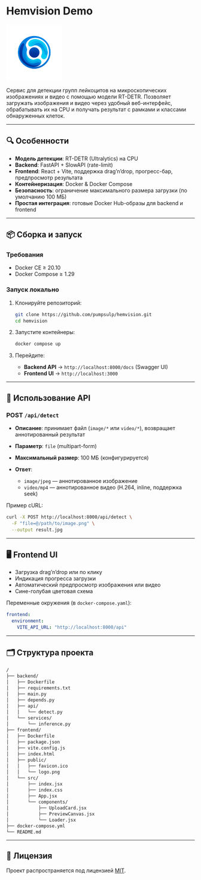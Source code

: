 # Hemvision Demo

<img src="frontend/public/logo.png" alt="Hem Vision Logo" width="150"/>

Сервис для детекции групп лейкоцитов на микроскопических изображениях и видео с помощью модели RT-DETR.
Позволяет загружать изображения и видео через удобный веб-интерфейс, обрабатывать их на CPU и получать результат с рамками и классами обнаруженных клеток.

---

## 🔍 Особенности

* **Модель детекции**: RT-DETR (Ultralytics) на CPU
* **Backend**: FastAPI + SlowAPI (rate-limit)
* **Frontend**: React + Vite, поддержка drag’n’drop, прогресс-бар, предпросмотр результата
* **Контейнеризация**: Docker & Docker Compose
* **Безопасность**: ограничение максимального размера загрузки (по умолчанию 100 МБ)
* **Простая интеграция**: готовые Docker Hub-образы для backend и frontend

---

## 📦 Сборка и запуск

### Требования

* Docker CE ≥ 20.10
* Docker Compose ≥ 1.29

### Запуск локально

1. Клонируйте репозиторий:

   ```bash
   git clone https://github.com/pumpsulp/hemvision.git
   cd hemvision
   ```
2. Запустите контейнеры:

   ```bash
   docker compose up
   ```
3. Перейдите:

   * **Backend API** → `http://localhost:8000/docs` (Swagger UI)
   * **Frontend UI**  → `http://localhost:3000`

---

## 🚀 Использование API

### POST `/api/detect`

* **Описание**: принимает файл (`image/*` или `video/*`), возвращает аннотированный результат
* **Параметр**: `file` (multipart-form)
* **Максимальный размер**: 100 МБ (конфигурируется)
* **Ответ**:

  * `image/jpeg` — аннотированное изображение
  * `video/mp4` — аннотированное видео (H.264, inline, поддержка seek)

Пример cURL:

```bash
curl -X POST http://localhost:8000/api/detect \
  -F "file=@/path/to/image.png" \
  --output result.jpg
```

---

## 🖥️ Frontend UI

* Загрузка drag’n’drop или по клику
* Индикация прогресса загрузки
* Автоматический предпросмотр изображения или видео
* Сине-голубая цветовая схема

Переменные окружения (в `docker-compose.yaml`):

```yaml
frontend:
  environment:
    VITE_API_URL: "http://localhost:8000/api"
```

---

## 🗂 Структура проекта

```
/
├── backend/
│   ├── Dockerfile
│   ├── requirements.txt
│   ├── main.py
│   ├── depends.py
│   ├── api/
│   │   └── detect.py
│   └── services/
│       └── inference.py
├── frontend/
│   ├── Dockerfile
│   ├── package.json
│   ├── vite.config.js
│   ├── index.html
│   ├── public/
│   │   ├── favicon.ico
│   │   └── logo.png
│   └── src/
│       ├── index.jsx
│       ├── index.css
│       ├── App.jsx
│       └── components/
│           ├── UploadCard.jsx
│           ├── PreviewCanvas.jsx
│           └── Loader.jsx
├── docker-compose.yml
└── README.md
```

---


## 📝 Лицензия

Проект распространяется под лицензией [MIT](LICENSE).
